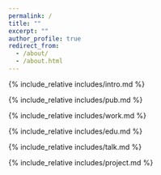 ```yaml
---
permalink: /
title: ""
excerpt: ""
author_profile: true
redirect_from: 
  - /about/
  - /about.html
---
```


<span class='anchor' id='about-me'></span>
{% include_relative includes/intro.md %}

{% include_relative includes/pub.md %}

{% include_relative includes/work.md %}

{% include_relative includes/edu.md %}

{% include_relative includes/talk.md %}

{% include_relative includes/project.md %}
